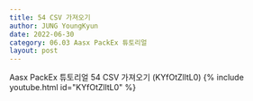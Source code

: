 ```yaml
---
title: 54 CSV 가져오기
author: JUNG YoungKyun
date: 2022-06-30
category: 06.03 Aasx PackEx 튜토리얼
layout: post
---
```


Aasx PackEx 튜토리얼 54 CSV 가져오기 (KYfOtZlltL0)
{% include youtube.html id="KYfOtZlltL0" %}

